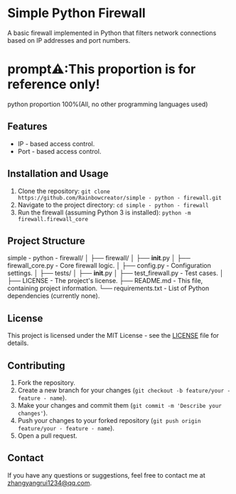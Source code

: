 # Simple Python Firewall
A basic firewall implemented in Python that filters network connections based on IP addresses and port numbers.

# prompt⚠:This proportion is for reference only!
python proportion 100%(All, no other programming languages used)

## Features
- IP - based access control.
- Port - based access control.

## Installation and Usage
1. Clone the repository: `git clone https://github.com/Rainbowcreator/simple - python - firewall.git`
2. Navigate to the project directory: `cd simple - python - firewall`
3. Run the firewall (assuming Python 3 is installed): `python -m firewall.firewall_core`

## Project Structure
simple - python - firewall/
│
├── firewall/
│   ├── __init__.py
│   ├── firewall_core.py - Core firewall logic.
│   ├── config.py - Configuration settings.
│
├── tests/
│   ├── __init__.py
│   ├── test_firewall.py - Test cases.
│
├── LICENSE - The project's license.
├── README.md - This file, containing project information.
└── requirements.txt - List of Python dependencies (currently none).

## License
This project is licensed under the MIT License - see the [LICENSE](LICENSE) file for details.

## Contributing
1. Fork the repository.
2. Create a new branch for your changes (`git checkout -b feature/your - feature - name`).
3. Make your changes and commit them (`git commit -m 'Describe your changes'`).
4. Push your changes to your forked repository (`git push origin feature/your - feature - name`).
5. Open a pull request.

## Contact
If you have any questions or suggestions, feel free to contact me at zhangyangrui1234@qq.com.
